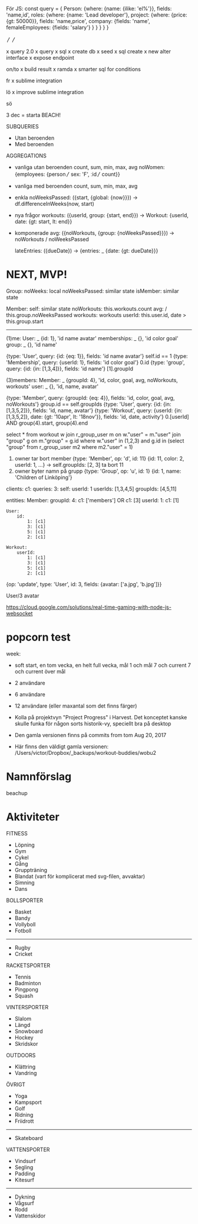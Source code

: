 För JS:
const query = {
	Person: {where: {name: {ilike: 'el%'}}, fields: 'name,id',
		roles: {where: {name: 'Lead developer'},
			project: {where: {price: {gt: 50000}}, fields: 'name,price',
				company: {fields: 'name',
					femaleEmployees: {fields: 'salary'}
				}
			}
		}
	}
}

〳〳

x query 2.0
	x query
	x sql
x create db
x seed
x sql create
x new alter interface
x expose endpoint

on/to
x build result
x ramda
x smarter sql for conditions

fr
x sublime integration

lö
x improve sublime integration

sö

3 dec = starta BEACH!



SUBQUERIES
- Utan beroenden
- Med beroenden

AGGREGATIONS

- vanliga utan beroenden
	count, sum, min, max, avg
	noWomen: {employees: {person〳sex: 'F', ːid〳count}}

- vanliga med beroenden
	count, sum, min, max, avg

- enkla
	noWeeksPassed: ({start, {global: {now}}}) -> df.differenceInWeeks(now, start)

- nya frågor
	workouts: ({userId, group: {start, end}}) ->
		Workout: {userId, date: {gt: start, lt: end}}

- komponerade
	avg: ({noWorkouts, {group: {noWeeksPassed}}}) -> noWorkouts / noWeeksPassed


	lateEntries: ({dueDate}) ->
		{entries: _ {date: {gt: dueDate}}}




# NEXT, MVP!

Group:
	noWeeks: local
	noWeeksPassed: similar state
	isMember: similar state

Member:
	self: similar state
	noWorkouts: this.workouts.count 
	avg: / this.group.noWeeksPassed
	workouts: workouts userId: this.user.id, date > this.group.start



---

(1)me:
	User: _ {id: 1}, 'id name avatar'
		memberships: _ {}, 'id color goal'
			group: _ {}, 'id name'

{type: 'User', query: {id: {eq: 1}}, fields: 'id name avatar'} self.id == 1
{type: 'Membership', query: {userId: 1}, fields: 'id color goal'} 0.id
{type: 'group', query: {id: {in: [1,3,4]}}, fields: 'id name'} [1].groupId


(3)members:
	Member: _ {groupId: 4}, 'id, color, goal, avg, noWorkouts, workouts'
		user: _ {}, 'id, name, avatar'


{type: 'Member', query: {groupId: {eq: 4}}, fields: 'id, color, goal, avg, noWorkouts'} group.id == self.groupIds
{type: 'User', query: {id: {in: [1,3,5,2]}}, fields: 'id, name, avatar'}
{type: 'Workout', query: {userId: {in: [1,3,5,2]}, date: {gt: '10apr', lt: '18nov'}},
fields: 'id, date, activity'} 0.[userId] AND group(4).start, group(4).end

select * from workout w
join r_group_user m on w."user" = m."user"
join "group" g on m."group" = g.id
where w."user" in (1,2,3) and g.id in (select "group" from r_group_user m2 where m2."user" = 1)

1. owner tar bort member
{type: 'Member', op: 'd', id: 11} {id: 11, color: 2, userId: 1, ...}
-> self.groupIds: [2, 3] ta bort 11
2. owner byter namn på grupp
{type: 'Group', op: 'u', id: 1} {id: 1, name: 'Children of Linköping'}


clients:
	c1:
		queries:
			3: 
		self:
			userId: 1
			userIds: [1,3,4,5]
			groupIds: [4,5,11]

entities:
	Member:
		groupId:
			4:
				c1: ['members']
				OR
				c1: [3]
		userId:
			1:
				c1: [1]

	User:
		id:
			1: [c1]
			3: [c1]
			5: [c1]
			2: [c1]

	Workout:
		userId:
			1: [c1]
			3: [c1]
			5: [c1]
			2: [c1]





{op: 'update', type: 'User', id: 3, fields: {avatar: ['a.jpg', 'b.jpg']}}


User/3 avatar





https://cloud.google.com/solutions/real-time-gaming-with-node-js-websocket



























































































# popcorn test
week:
- soft start, en tom vecka, en helt full vecka, mål 1 och mål 7 och current 7 och current över mål
- 2 användare
- 6 användare
- 12 användare (eller maxantal som det finns färger)


- Kolla på projektvyn "Project Progress" i Harvest. Det konceptet kanske skulle funka för någon sorts historik-vy, speciellt bra på desktop

- Den gamla versionen finns på commits from tom	Aug 20, 2017
- Här finns den väldigt gamla versionen: /Users/victor/Dropbox/_backups/workout-buddies/wobu2

# Namnförslag

beachup

# Aktiviteter
FITNESS
- Löpning
- Gym
- Cykel
- Gång
- Gruppträning
- Blandat (vart för komplicerat med svg-filen, avvaktar)
- Simning
- Dans

BOLLSPORTER
- Basket
- Bandy
- Vollyboll
- Fotboll
---
- Rugby
- Cricket

RACKETSPORTER
- Tennis
- Badminton
- Pingpong
- Squash

VINTERSPORTER
- Slalom
- Längd
- Snowboard
- Hockey
- Skridskor

OUTDOORS
- Klättring
- Vandring

ÖVRIGT
- Yoga
- Kampsport
- Golf
- Ridning
- Friidrott
---
- Skateboard

VATTENSPORTER
- Vindsurf
- Segling
- Padding
- Kitesurf
---
- Dykning
- Vågsurf
- Rodd
- Vattenskidor
